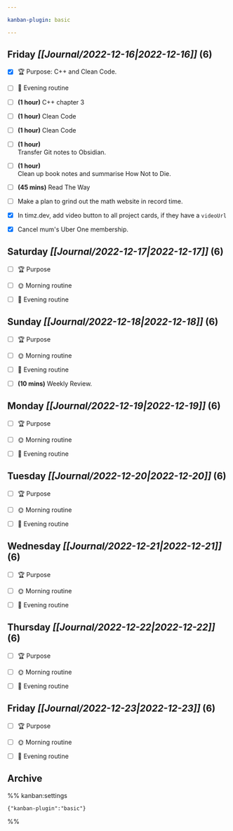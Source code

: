 ```yaml
---

kanban-plugin: basic

---
```


## **Friday** *[[Journal/2022-12-16|2022-12-16]]* (6)

- [x] 🏆 Purpose: C++ and Clean Code.
- [ ] 🌙 Evening routine
- [ ] **(1 hour)** C++ chapter 3
- [ ] **(1 hour)** Clean Code
- [ ] **(1 hour)** Clean Code
- [ ] **(1 hour)**<br>Transfer Git notes to Obsidian.
- [ ] **(1 hour)**<br>Clean up book notes and summarise How Not to Die.
- [ ] **(45 mins)** Read The Way
- [ ] Make a plan to grind out the math website in record time.
- [x] In timz.dev, add video button to all project cards, if they have a `videoUrl`
- [x] Cancel mum's Uber One membership.


## **Saturday** *[[Journal/2022-12-17|2022-12-17]]* (6)

- [ ] 🏆 Purpose
- [ ] 🌞 Morning routine
- [ ] 🌙 Evening routine


## **Sunday** *[[Journal/2022-12-18|2022-12-18]]* (6)

- [ ] 🏆 Purpose
- [ ] 🌞 Morning routine
- [ ] 🌙 Evening routine
- [ ] **(10 mins)** Weekly Review.


## **Monday** *[[Journal/2022-12-19|2022-12-19]]* (6)

- [ ] 🏆 Purpose
- [ ] 🌞 Morning routine
- [ ] 🌙 Evening routine


## **Tuesday** *[[Journal/2022-12-20|2022-12-20]]* (6)

- [ ] 🏆 Purpose
- [ ] 🌞 Morning routine
- [ ] 🌙 Evening routine


## **Wednesday** *[[Journal/2022-12-21|2022-12-21]]* (6)

- [ ] 🏆 Purpose
- [ ] 🌞 Morning routine
- [ ] 🌙 Evening routine


## **Thursday** *[[Journal/2022-12-22|2022-12-22]]* (6)

- [ ] 🏆 Purpose
- [ ] 🌞 Morning routine
- [ ] 🌙 Evening routine


## **Friday** *[[Journal/2022-12-23|2022-12-23]]* (6)

- [ ] 🏆 Purpose
- [ ] 🌞 Morning routine
- [ ] 🌙 Evening routine


## Archive





%% kanban:settings
```
{"kanban-plugin":"basic"}
```
%%